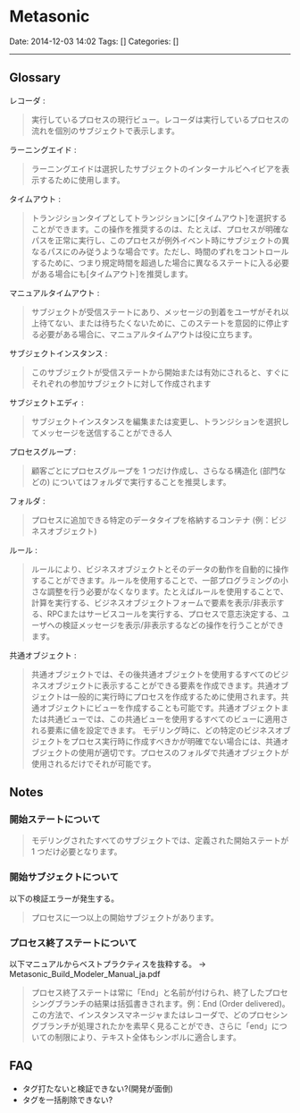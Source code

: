 # Metasonic

Date: 2014-12-03 14:02
Tags: []
Categories: []

---
## Glossary

レコーダ :
>実行しているプロセスの現行ビュー。レコーダは実行しているプロセスの流れを個別のサブジェクトで表示します。

ラーニングエイド :
>ラーニングエイドは選択したサブジェクトのインターナルビヘイビアを表示するために使用します。

タイムアウト :
> トランジションタイプとしてトランジションに[タイムアウト]を選択することができます。この操作を推奨するのは、たとえば、プロセスが明確なパスを正常に実行し、このプロセスが例外イベント時にサブジェクトの異なるパスにのみ従うような場合です。ただし、時間のずれをコントロールするために、つまり規定時間を超過した場合に異なるステートに入る必要がある場合にも[タイムアウト]を推奨します。

マニュアルタイムアウト :
> サブジェクトが受信ステートにあり、メッセージの到着をユーザがそれ以上待てない、または待ちたくないために、このステートを意図的に停止する必要がある場合に、マニュアルタイムアウトは役に立ちます。

サブジェクトインスタンス :
> このサブジェクトが受信ステートから開始または有効にされると、すぐにそれぞれの参加サブジェクトに対して作成されます

サブジェクトエディ :
> サブジェクトインスタンスを編集または変更し、トランジションを選択してメッセージを送信することができる人

プロセスグループ :
>顧客ごとにプロセスグループを 1 つだけ作成し、さらなる構造化 (部門などの) についてはフォルダで実行することを推奨します。

フォルダ :
> プロセスに追加できる特定のデータタイプを格納するコンテナ (例：ビジネスオブジェクト)

ルール :
> ルールにより、ビジネスオブジェクトとそのデータの動作を自動的に操作することができます。ルールを使用することで、一部プログラミングの小さな調整を行う必要がなくなります。たとえばルールを使用することで、計算を実行する、ビジネスオブジェクトフォームで要素を表示/非表示する、RPCまたはサービスコールを実行する、プロセスで意志決定する、ユーザへの検証メッセージを表示/非表示するなどの操作を行うことができます。

共通オブジェクト :
> 共通オブジェクトでは、その後共通オブジェクトを使用するすべてのビジネスオブジェクトに表示することができる要素を作成できます。共通オブジェクトは一般的に実行時にプロセスを作成するために使用されます。共通オブジェクトにビューを作成することも可能です。共通オブジェクトまたは共通ビューでは、この共通ビューを使用するすべてのビューに適用される要素に値を設定できます。
> モデリング時に、どの特定のビジネスオブジェクトをプロセス実行時に作成すべきかが明確でない場合には、共通オブジェクトの使用が適切です。プロセスのフォルダで共通オブジェクトが使用されるだけでそれが可能です。

## Notes

### 開始ステートについて

>モデリングされたすべてのサブジェクトでは、定義された開始ステートが 1 つだけ必要となります。

### 開始サブジェクトについて

以下の検証エラーが発生する。
>プロセスに一つ以上の開始サブジェクトがあります。

### プロセス終了ステートについて

以下マニュアルからベストプラクティスを抜粋する。
    -> Metasonic_Build_Modeler_Manual_ja.pdf

>プロセス終了ステートは常に「End」と名前が付けられ、終了したプロセシングブランチの結果は括弧書きされます。例：End (Order delivered)。この方法で、インスタンスマネージャまたはレコーダで、どのプロセシングブランチが処理されたかを素早く見ることができ、さらに「end」についての制限により、テキスト全体もシンボルに適合します。

## FAQ

- タグ打たないと検証できない?(開発が面倒)
- タグを一括削除できない?

